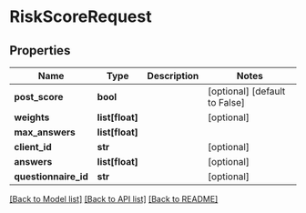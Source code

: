 # RiskScoreRequest

## Properties
Name | Type | Description | Notes
------------ | ------------- | ------------- | -------------
**post_score** | **bool** |  | [optional] [default to False]
**weights** | **list[float]** |  | [optional] 
**max_answers** | **list[float]** |  | 
**client_id** | **str** |  | [optional] 
**answers** | **list[float]** |  | [optional] 
**questionnaire_id** | **str** |  | [optional] 

[[Back to Model list]](../README.md#documentation-for-models) [[Back to API list]](../README.md#documentation-for-api-endpoints) [[Back to README]](../README.md)


